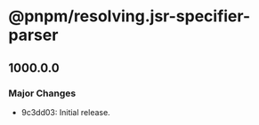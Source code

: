 # @pnpm/resolving.jsr-specifier-parser

## 1000.0.0

### Major Changes

- 9c3dd03: Initial release.
